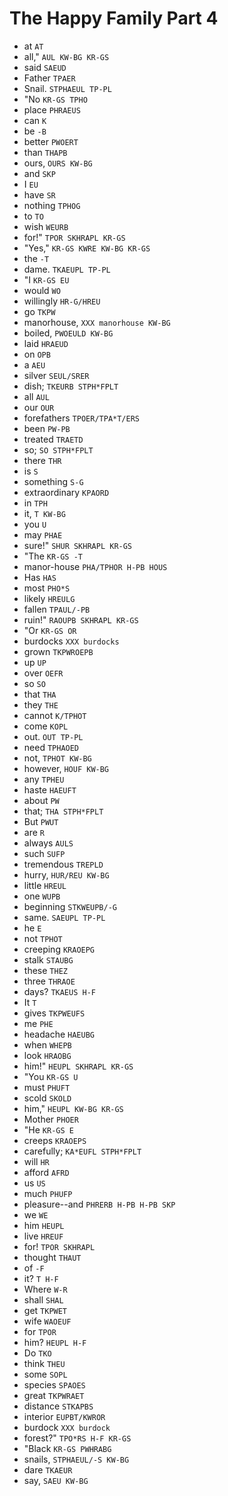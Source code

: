 # The Happy Family Part 4

* at `AT`
* all," `AUL KW-BG KR-GS`
* said `SAEUD`
* Father `TPAER`
* Snail. `STPHAEUL TP-PL`
* "No `KR-GS TPHO`
* place `PHRAEUS`
* can `K`
* be `-B`
* better `PWOERT`
* than `THAPB`
* ours, `OURS KW-BG`
* and `SKP`
* I `EU`
* have `SR`
* nothing `TPHOG`
* to `TO`
* wish `WEURB`
* for!" `TPOR SKHRAPL KR-GS`
* "Yes," `KR-GS KWRE KW-BG KR-GS`
* the `-T`
* dame. `TKAEUPL TP-PL`
* "I `KR-GS EU`
* would `WO`
* willingly `HR-G/HREU`
* go `TKPW`
* manorhouse, `XXX manorhouse KW-BG`
* boiled, `PWOEULD KW-BG`
* laid `HRAEUD`
* on `OPB`
* a `AEU`
* silver `SEUL/SRER`
* dish; `TKEURB STPH*FPLT`
* all `AUL`
* our `OUR`
* forefathers `TPOER/TPA*T/ERS`
* been `PW-PB`
* treated `TRAETD`
* so; `SO STPH*FPLT`
* there `THR`
* is `S`
* something `S-G`
* extraordinary `KPAORD`
* in `TPH`
* it, `T KW-BG`
* you `U`
* may `PHAE`
* sure!" `SHUR SKHRAPL KR-GS`
* "The `KR-GS -T`
* manor-house `PHA/TPHOR H-PB HOUS`
* Has `HAS`
* most `PHO*S`
* likely `HREULG`
* fallen `TPAUL/-PB`
* ruin!" `RAOUPB SKHRAPL KR-GS`
* "Or `KR-GS OR`
* burdocks `XXX burdocks`
* grown `TKPWROEPB`
* up `UP`
* over `OEFR`
* so `SO`
* that `THA`
* they `THE`
* cannot `K/TPHOT`
* come `KOPL`
* out. `OUT TP-PL`
* need `TPHAOED`
* not, `TPHOT KW-BG`
* however, `HOUF KW-BG`
* any `TPHEU`
* haste `HAEUFT`
* about `PW`
* that; `THA STPH*FPLT`
* But `PWUT`
* are `R`
* always `AULS`
* such `SUFP`
* tremendous `TREPLD`
* hurry, `HUR/REU KW-BG`
* little `HREUL`
* one `WUPB`
* beginning `STKWEUPB/-G`
* same. `SAEUPL TP-PL`
* he `E`
* not `TPHOT`
* creeping `KRAOEPG`
* stalk `STAUBG`
* these `THEZ`
* three `THRAOE`
* days? `TKAEUS H-F`
* It `T`
* gives `TKPWEUFS`
* me `PHE`
* headache `HAEUBG`
* when `WHEPB`
* look `HRAOBG`
* him!" `HEUPL SKHRAPL KR-GS`
* "You `KR-GS U`
* must `PHUFT`
* scold `SKOLD`
* him," `HEUPL KW-BG KR-GS`
* Mother `PHOER`
* "He `KR-GS E`
* creeps `KRAOEPS`
* carefully; `KA*EUFL STPH*FPLT`
* will `HR`
* afford `AFRD`
* us `US`
* much `PHUFP`
* pleasure--and `PHRERB H-PB H-PB SKP`
* we `WE`
* him `HEUPL`
* live `HREUF`
* for! `TPOR SKHRAPL`
* thought `THAUT`
* of `-F`
* it? `T H-F`
* Where `W-R`
* shall `SHAL`
* get `TKPWET`
* wife `WAOEUF`
* for `TPOR`
* him? `HEUPL H-F`
* Do `TKO`
* think `THEU`
* some `SOPL`
* species `SPAOES`
* great `TKPWRAET`
* distance `STKAPBS`
* interior `EUPBT/KWROR`
* burdock `XXX burdock`
* forest?" `TPO*RS H-F KR-GS`
* "Black `KR-GS PWHRABG`
* snails, `STPHAEUL/-S KW-BG`
* dare `TKAEUR`
* say, `SAEU KW-BG`
